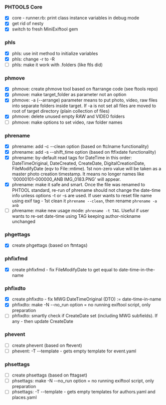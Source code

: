 ### PHTOOLS Core
- [x] core - runner.rb: print class instance variables in debug mode
- [x] get rid of nesty
- [x] switch to fresh MiniExiftool gem

### phls
- [x] phls: use init method to initialize variables
- [x] phls: change -r to -R
- [ ] phls: make it work with .folders (like ftls did)

### phmove
- [x] phmove: create phmove tool based on ftarrange code (see ftools repo)
- [x] phmove: make target_folder as parameter not an option
- [x] phmove: -a (--arrange) parameter means to put photo, video, raw files into separate folders inside target. If -a is not set all files are moved to root of target directory (plain collection of files)
- [x] phmove: delete unused empty RAW and VIDEO folders
- [ ] phmove: make options to set video, raw folder names

### phrename
- [x] phrename: add -c --clean option (based on ftclname functionality)
- [x] phrename: add -s --shift_time option (based on ftfixdate functionality)
- [x] phrename: by-default read tags for DateTime in this order: DateTimeOriginal, DateCreated, CreateDate, DigitalCreationDate, FileModifyDate (eqv to File::mtime). 1st non-zero value will be taken as a master photo creation timestamp. It means no longer names like '00000101-000000_ANB IMG_0183.PNG' will appear.
- [x] phrename: make it safe and smart. Once the file was renamed to PHTOOL standard, re-run of phrename should not change the date-time info unless options -t or -s are used. If user wants to reset file name using exif tag - 1st clean it `phrename --clean`, then rename `phrename -a anb`
- [ ] phrename: make new usage mode: `phrename -t TAG`. Useful if user wants to re-set date-time using TAG keeping author-nickname unchanged

### phgettags
- [x] create phgettags (based on ftmtags)

### phfixfmd
- [x] create phfixfmd - fix FileModifyDate to get equal to date-time-in-the-name

### phfixdto
- [x] create phfixdto - fix MWG:DateTimeOriginal (DTO) := date-time-in-name
- [x] phfixdto: make -N --no_run option = no running exiftool script, only preparation
- [ ] phfixdto: smartly check if CreateDate set (including MWG subfields). If any - then update CreateDate

### phevent
- [ ] create phevent  (based on ftevent)
- [ ] phevent: -T --template - gets empty template for event.yaml

### phsettags
- [ ] create phsettags (based on fttagset)
- [ ] phsettags: make -N --no_run option = no running exiftool script, only preparation
- [ ] phsettags: -T --template - gets empty templates for authors.yaml and places.yaml
